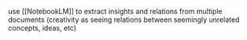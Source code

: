 use [[NotebookLM]] to extract insights and relations from multiple documents (creativity as seeing relations between seemingly unrelated concepts, ideas, etc)